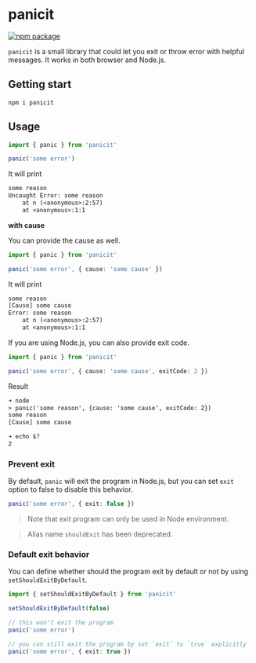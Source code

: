 # panicit

<p>
  <a href="https://npmjs.com/package/panicit"><img src="https://img.shields.io/npm/v/panicit.svg" alt="npm package"></a>
</p>

`panicit` is a small library that could let you exit or throw error with helpful
messages. It works in both browser and Node.js.

## Getting start

```shell
npm i panicit
```

## Usage

```ts
import { panic } from 'panicit'

panic('some error')
```

It will print

```txt
some reason
Uncaught Error: some reason
    at n (<anonymous>:2:57)
    at <anonymous>:1:1
```

**with cause**

You can provide the cause as well.

```ts
import { panic } from 'panicit'

panic('some error', { cause: 'some cause' })
```

It will print

```txt
some reason
[Cause] some cause
Error: some reason
    at n (<anonymous>:2:57)
    at <anonymous>:1:1
```

If you are using Node.js, you can also provide exit code.

```ts
import { panic } from 'panicit'

panic('some error', { cause: 'some cause', exitCode: 2 })
```

Result

```txt
➜ node
> panic('some reason', {cause: 'some cause', exitCode: 2})
some reason
[Cause] some cause

➜ echo $?
2
```

### Prevent exit

By default, `panic` will exit the program in Node.js, but you can set `exit`
option to false to disable this behavior.

```ts
panic('some error', { exit: false })
```

> Note that exit program can only be used in Node environment.

> Alias name `shouldExit` has been deprecated.

### Default exit behavior

You can define whether should the program exit by default or not by using
`setShouldExitByDefault`.

```ts
import { setShouldExitByDefault } from 'panicit'

setShouldExitByDefault(false)

// this won't exit the program
panic('some error')

// you can still exit the program by set `exit` to `true` explicitly
panic('some error', { exit: true })
```
